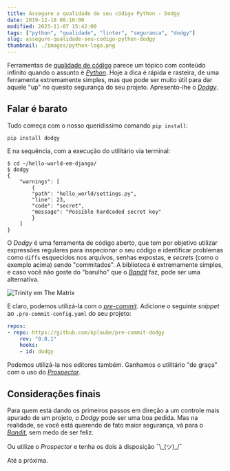 ```yaml
---
title: Assegure a qualidade do seu código Python - Dodgy
date: 2019-12-18 08:10:00
modified: 2023-11-07 15:42:00
tags: ["python", "qualidade", "linter", "seguranca", "dodgy"]
slug: assegure-qualidade-seu-codigo-python-dodgy
thumbnail: ./images/python-logo.png
---
```


Ferramentas de [qualidade de código](/tag/qualidade.html "Leia mais sobre qualidade") parece um tópico com conteúdo infinito
quando o assunto é [_Python_](/tag/python.html "Leia mais sobre Python"). Hoje a dica é rápida e rasteira, de uma ferramenta
extremamente simples, mas que pode ser muito útil para dar aquele "up" no quesito segurança do seu projeto. Apresento-lhe
o [_Dodgy_](https://github.com/landscapeio/dodgy "Veja o repositório no Github").

## Falar é barato

Tudo começa com o nosso queridíssimo comando `pip install`:

```text
pip install dodgy
```

E na sequência, com a execução do utilitário via terminal:

```text
$ cd ~/hello-world-em-django/
$ dodgy
{
    "warnings": [
        {
        "path": "hello_world/settings.py",
        "line": 23,
        "code": "secret",
        "message": "Possible hardcoded secret key"
        }
    ]
}
```

O _Dodgy_ é uma ferramenta de código aberto, que tem
por objetivo utilizar expressões regulares para inspecionar o seu código e identificar problemas como `diffs` esquecidos
nos arquivos, senhas expostas, e _secrets_ (como o exemplo acima) sendo "commitados". A biblioteca é extremamente simples,
e caso você não goste do "barulho" que o [_Bandit_](/2019/02/21/assegure-qualidade-seu-codigo-python-bandit.html "Leia mais sobre Bandit")
faz, pode ser uma alternativa.

![Trinity em The Matrix](/media/dodge-this.png "Desvia disso! (vulturehound.co.uk)")

E claro, podemos utilizá-la com o [_pre-commit_](https://pre-commit.com/ "pre-commit hooks"). Adicione o seguinte _snippet_ ao `.pre-commit-config.yaml` do seu projeto:

```yaml
repos:
- repo: https://github.com/kplaube/pre-commit-dodgy
    rev: "0.0.1"
    hooks:
    - id: dodgy
```

Podemos utilizá-la nos editores também. Ganhamos o utilitário "de graça" com o uso do [_Prospector_](https://prospector.readthedocs.io/en/master/index.html "Python Static Analysis").

## Considerações finais

Para quem está dando os primeiros passos em direção a um controle mais apurado de um projeto, o _Dodgy_ pode ser uma boa pedida. Mas na realidade, se você está querendo de fato maior segurança, vá para o [_Bandit_](https://github.com/PyCQA/bandit "Find common security issues in Python code"), sem medo de ser feliz.

Ou utilize o _Prospector_ e tenha os dois à disposição ¯\\\_(ツ)\_/¯

Até a próxima.
